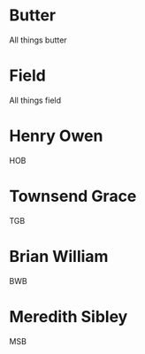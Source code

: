 # Butter
All things butter 
# Field
All things field


# Henry Owen
HOB
# Townsend Grace
TGB
# Brian William
BWB
# Meredith Sibley
MSB